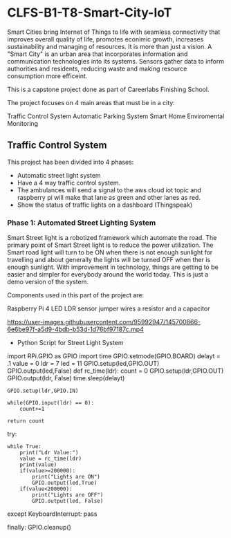 # CLFS-B1-T8-Smart-City-IoT
Smart Cities bring Internet of Things to life with seamless connectivity that improves overall quality of life, promotes econimic growth, increases sustainability and managing of resources. It is more than just a vision. A "Smart City" is an urban area that incorporates information and communication technologies into its systems. Sensors gather data to inform authorities and residents, reducing waste and making resource consumption more efficeint.

This is a capstone project done as part of Careerlabs Finishing School.

The project focuses on 4 main areas that must be in a city:

Traffic Control System
Automatic Parking System
Smart Home
Enviromental Monitoring

## Traffic Control System

This project has been divided into 4 phases:
* Automatic street light system
* Have a 4 way traffic control system.
* The ambulances will send a signal to the aws cloud iot topic and raspberry pi will make that
lane as green and other lanes as red.
* Show the status of traffic lights on a dashboard (Thingspeak)

### Phase 1: Automated Street Lighting System
Smart Street light is a robotized framework which automate the road. The primary point of Smart Street light is to reduce the power utilization. The Smart road light will turn to be ON when there is not enough sunlight for travelling and about generally the lights will be turned OFF when ther is enough sunlight. With improvement in technology, things are getting to be easier and simpler for everybody around the world today. This is just a demo version of the system.

Components used in this part of the project are:

Raspberry Pi 4
LED
LDR sensor
jumper wires
a resistor and a capacitor

https://user-images.githubusercontent.com/95992947/145700866-6e6be97f-a5d9-4bdb-b53d-1d76bf97187c.mp4

* Python Script for Street Light System

import RPi.GPIO as GPIO
import time
GPIO.setmode(GPIO.BOARD)
delayt = .1
value = 0
ldr = 7
led = 11
GPIO.setup(led,GPIO.OUT)
GPIO.output(led,False)
def rc_time(ldr):
	count = 0
	GPIO.setup(ldr,GPIO.OUT)
	GPIO.output(ldr, False)
	time.sleep(delayt)

	GPIO.setup(ldr,GPIO.IN)

	while(GPIO.input(ldr) == 0):
		count+=1

	return count

try:

	while True:
		print("Ldr Value:")
		value = rc_time(ldr)
		print(value)
		if(value>=200000):
			print("Lights are ON")
			GPIO.output(led,True)
		if(value<200000):
			print("Lights are OFF")
			GPIO.output(led, False)
except KeyboardInterrupt:
	pass

finally:
	GPIO.cleanup()
